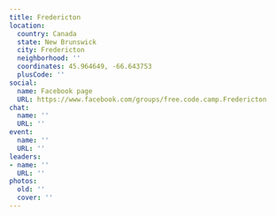 ```yaml
---
title: Fredericton
location:
  country: Canada
  state: New Brunswick
  city: Fredericton
  neighborhood: ''
  coordinates: 45.964649, -66.643753
  plusCode: ''
social:
  name: Facebook page
  URL: https://www.facebook.com/groups/free.code.camp.Fredericton
chat:
  name: ''
  URL: ''
event:
  name: ''
  URL: ''
leaders:
- name: ''
  URL: ''
photos:
  old: ''
  cover: ''
---
```

